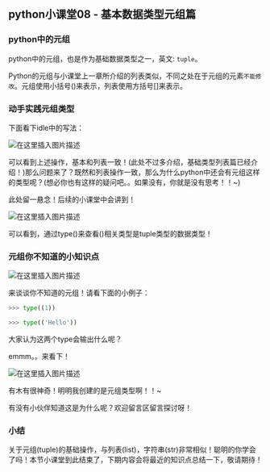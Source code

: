 ## python小课堂08 - 基本数据类型元组篇
###    python中的元组   

python中的元组，也是作为基础数据类型之一，英文: ```tuple```。

Python的元组与小课堂上一章所介绍的列表类似，不同之处在于元组的元素```不能修改```。元组使用小括号()来表示，列表使用方括号[]来表示。

###    动手实践元组类型

下面看下idle中的写法：

![在这里插入图片描述](https://img-blog.csdnimg.cn/20181111210736827.png?x-oss-process=image/watermark,type_ZmFuZ3poZW5naGVpdGk,shadow_10,text_aHR0cHM6Ly9ibG9nLmNzZG4ubmV0L3M3NDA1NTY0NzI=,size_16,color_FFFFFF,t_70)

可以看到上述操作，基本和列表一致！(此处不过多介绍，基础类型列表篇已经介绍！)那么问题来了？既然和列表操作一致，那么为什么python中还会有元组这样的类型呢？(想必你也有这样的疑问吧。。如果没有，你就是没有思考！！~)

此处留一悬念！后续的小课堂中会讲到！

![在这里插入图片描述](https://img-blog.csdnimg.cn/20181111210752642.png?x-oss-process=image/watermark,type_ZmFuZ3poZW5naGVpdGk,shadow_10,text_aHR0cHM6Ly9ibG9nLmNzZG4ubmV0L3M3NDA1NTY0NzI=,size_16,color_FFFFFF,t_70)

可以看到，通过type()来查看()相关类型是tuple类型的数据类型！



###    元组你不知道的小知识点

![在这里插入图片描述](https://img-blog.csdnimg.cn/20181111210820667.gif)

来谈谈你不知道的元组！请看下面的小例子：
```python
>>> type((1))

>>> type(('Hello'))
```

大家认为这两个type会输出什么呢？

emmm。。来看下！

![在这里插入图片描述](https://img-blog.csdnimg.cn/20181111210854311.png?x-oss-process=image/watermark,type_ZmFuZ3poZW5naGVpdGk,shadow_10,text_aHR0cHM6Ly9ibG9nLmNzZG4ubmV0L3M3NDA1NTY0NzI=,size_16,color_FFFFFF,t_70)

有木有很神奇！明明我创建的是元组类型啊！！~

有没有小伙伴知道这是为什么呢？欢迎留言区留言探讨呀！
### 小结
关于元组(tuple)的基础操作，与列表(list)，字符串(str)非常相似！聪明的你学会了吗！本节小课堂到此结束了，下期内容会将最近的知识点总结一下，敬请期待！

 